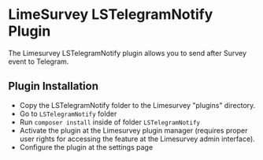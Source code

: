 # LimeSurvey LSTelegramNotify Plugin

The Limesurvey LSTelegramNotify plugin allows you to send after Survey event to Telegram.

## Plugin Installation

- Copy the LSTelegramNotify folder to the Limesurvey "plugins" directory.
- Go to `LSTelegramNotify` folder
- Run `composer install` inside of folder `LSTelegramNotify`
- Activate the plugin at the Limesurvey plugin manager (requires proper user rights for accessing the feature at the Limesurvey admin interface).
- Configure the plugin at the settings page
